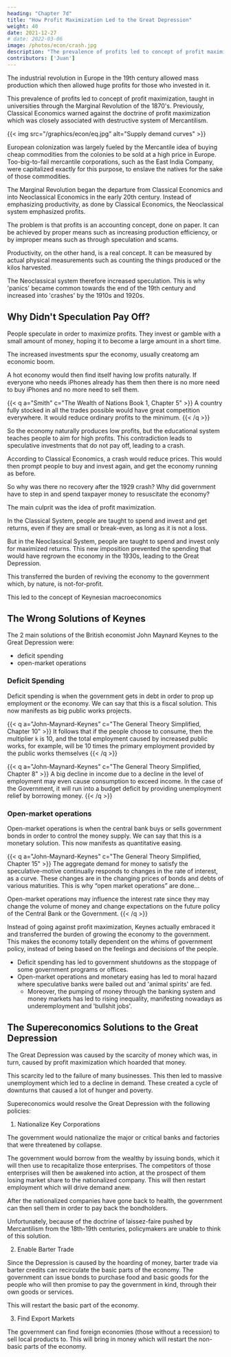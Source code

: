 ```yaml
---
heading: "Chapter 7d"
title: "How Profit Maximization Led to the Great Depression"
weight: 40
date: 2021-12-27
# date: 2022-03-06
image: /photos/econ/crash.jpg
description: "The prevalence of profits led to concept of profit maximization taught in universities under the Marginal Revolution of the 1870's"
contributors: ['Juan']
---
```



<!-- The Non-Classical Idea of Profit Maximization disrupted the natural balance advocated by Classical Economics. This is because junk ideas usually crop up when a society becomes rich.  -->

The industrial revolution in Europe in the 19th century allowed mass production which then allowed huge profits for those who invested in it. 

This prevalence of profits led to concept of profit maximization, taught in universities through the Marginal Revolution of the 1870's. Previously, Classical Economics warned against the doctrine of profit maximization which was closely associated with destructive system of Mercantilism.

{{< img src="/graphics/econ/eq.jpg" alt="Supply demand curves" >}}


European colonization was largely fueled by the Mercantile idea of buying cheap commodities from the colonies to be sold at a high price in Europe. Too-big-to-fail mercantile corporations, such as the East India Company, were capitalized exactly for this purpose, to enslave the natives for the sake of those commodities.     

The Marginal Revolution began the departure from Classical Economics and into Neoclassical Economics in the early 20th century. Instead of emphasizing productivity, as done by Classical Economics, the Neoclassical system emphasized profits. 

The problem is that profits is an accounting concept, done on paper. It can be achieved by proper means such as increasing production efficiency, or by improper means such as through speculation and scams.

Productivity, on the other hand, is a real concept. It can be measured by actual physical measurements such as counting the things produced or the kilos harvested. 

The Neoclassical system therefore increased speculation. This is why 'panics' became common towards the end of the 19th century and increased into 'crashes' by the 1910s and  1920s.


## Why Didn't Speculation Pay Off?

People speculate in order to maximize profits. They invest or gamble with a small amount of money, hoping it to become a large amount in a short time. 

The increased investments spur the economy, usually creatomg am economic boom. 

A hot economy would then find itself having low profits naturally. If everyone who needs iPhones already has them then there is no more need to buy iPhones and no more need to sell them. 

{{< q a="Smith" c="The Wealth of Nations Book 1, Chapter 5" >}}
A country fully stocked in all the trades possible would have great competition everywhere. It would reduce ordinary profits to the minimum.
{{< /q >}}


So the economy naturally produces low profits, but the educational system teaches people to aim for high profits. This contradiction leads to speculative investments that do not pay off, leading to a crash. 

According to Classical Economics, a crash would reduce prices. This would then prompt people to buy and invest again, and get the economy running as before. 

So why was there no recovery after the 1929 crash? Why did government have to step in and spend taxpayer money to resuscitate the economy? 

The main culprit was the idea of profit maximization. 

In the Classical System, people are taught to spend and invest and get returns, even if they are small or break-even, as long as it is not a loss. 

But in the Neoclassical System, people are taught to spend and invest only for maximized returns. This new imposition prevented the spending that would have regrown the economy in the 1930s, leading to the Great Depression.  

This transferred the burden of reviving the economy to the government which, by nature, is not-for-profit. 

This led to the concept of Keynesian macroeconomics  


<!-- At the start of the industrial revolution, the whole world was lacking in steam engines, machines, steamboats, railroads, etc. This allowed the great profits to be realized by the producers of such items. With the great profits came the idea of profit maximization which was taught  in order to justify the phenomenon and supply more of such things.

> *We define [profits as revenue from lack](/articles/pantrynomics/defining-rent-wages-profit) -->

<!-- However, the bad effect of teaching profit maximization in the later part of the 19th century is that everyone from the early part of the 20th century **became programmed to go after high profits**. They were no longer happy with low profits, at higher frequency, which was advocated by Classical Economics: -->

<!-- This obsession with high profits stopped investors from investing in low-profit ventures. This caused them to crowd into high-profit ones which became more and more speculative. This starved most parts of the economy of its money-lifeblood, while oversupplying a few parts only. 

This led to an imbalance which resulted in a crash, and then a recession which represents the starvation of value.   -->

<!-- The problem is that a rich county will naturally have lower profits, **representing its low levels of lack**. Profit maximization at a low-profit environment makes capital-owners **withhold money** in expectation of higher profits. The problem is that higher profits were only possible in the past (when the country was not yet rich).  -->

<!-- Thus, **profit maximization at a low-profit environment** starves the rich economy of its lifeblood, causing a recession. It leads to a Depression if the profit maximization doctrine is so strong as to overcome the natural reaction to buy sale items at 50% off, and to hire people desperate for jobs. -->

<!-- Under Classical Economics, low prices during a recession would prompt both businesses and consumers to invest and spend to revitalize the economy again. However, in a Neoclassical profit-maximizing economy, the people still do not invest nor spend, since they have been programmed to go for high returns only. 

This prolongs the starvation of value, causing the Great Depression of the US in the 1930s.  -->

<!--  more, since not many people have been brainwashed to demand high profits. This would then soon increase economic activity back to normal.  -->


<!-- If profit maximization is bad for society, then why is it promoted and even imposed by Economics on the people? If a 2% inflation represents 2% unanswered demands in society, why is it set as a target by economists? -->


## The Wrong Solutions of Keynes

The 2 main solutions of the British economist John Maynard Keynes to the Great Depression were:
- deficit spending
- open-market operations 

### Deficit Spending

Deficit spending is when the government gets in debt in order to prop up employment or the economy. We can say that this is a fiscal solution. This now manifests as big public works projects.

{{< q a="John-Maynard-Keynes" c="The General Theory Simplified, Chapter 10" >}}
It follows that if the people choose to consume, then the multiplier `k` is 10, and the total employment caused by increased public works, for example, will be 10 times the primary employment provided by the public works themselves
{{< /q >}}

{{< q a="John-Maynard-Keynes" c="The General Theory Simplified, Chapter 8" >}}
A big decline in income due to a decline in the level of employment may even cause consumption to exceed income. In the case of the Government, it will run into a budget deficit by providing unemployment relief by borrowing money. 
{{< /q >}}


### Open-market operations 

Open-market operations is when the central bank buys or sells government bonds in order to control the money supply. We can say that this is a monetary solution. This now manifests as quantitative easing.

{{< q a="John-Maynard-Keynes" c="The General Theory Simplified, Chapter 15" >}}
The aggregate demand for money to satisfy the speculative-motive continually responds to changes in the rate of interest, as a curve. These changes are in the changing prices of bonds and debts of various maturities. This is why “open market operations” are done...

Open-market operations may influence the interest rate since they may change the volume of money and change expectations on the future policy of the Central Bank or the Government. 
{{< /q >}}

Instead of going against profit maximization, Keynes actually embraced it and transferred the burden of growing the economy to the government. This makes the economy totally dependent on the whims of government policy, instead of being based on the feelings and decisions of the people.

- Deficit spending has led to government shutdowns as the stoppage of some government programs or offices. 
- Open-market operations and monetary easing has led to moral hazard where speculative banks were bailed out and 'animal spirits' are fed. 
  - Moreover, the pumping of money through the banking system and money markets has led to rising inequality, manifesting nowadays as underemployment and 'bullshit jobs'.   

<!-- However, he did the opposite. He proposed that the government feed the speculative  even more by increasing money supply through "open market operations": -->


## The Supereconomics Solutions to the Great Depression

The Great Depression was caused by the scarcity of money which was, in turn, caused by profit maximization which hoarded that money. 

This scarcity led to the failure of many businesses. This then led to massive unemployment which led to a decline in demand. These created a cycle of downturns that caused a lot of hunger and poverty.

Supereconomics would resolve the Great Depression with the following policies:

1. Nationalize Key Corporations

The government would nationalize the major or critical banks and factories that were threatened by collapse. 

The government would borrow from the wealthy by issuing bonds, which it will then use to recapitalize those enterprises. The competitors of those enterprises will then be awakened into action, at the prospect of them losing market share to the nationalized company. This will then restart employment which will drive demand anew.

After the nationalized companies have gone back to health, the government can then sell them in order to pay back the bondholders. 

Unfortunately, because of the doctrine of laissez-faire pushed by Mercantilism from the 18th-19th centuries, policymakers are unable to think of this solution.  


2. Enable Barter Trade 

Since the Depression is caused by the hoarding of money, barter trade via barter credits can recirculate the basic parts of the economy. The government can issue bonds to purchase food and basic goods for the people who will then promise to pay the government in kind, through their own goods or services. 

This will restart the basic part of the economy. 


3. Find Export Markets

The government can find foreign economies (those without a recession) to sell local products to. This will bring in money which will restart the non-basic parts of the economy. 